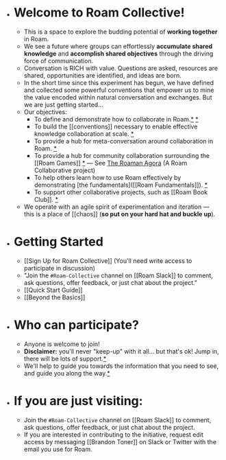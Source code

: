- # Welcome to Roam Collective!
    - This is a space to explore the budding potential of **working together** in Roam.
    - We see a future where groups can effortlessly __accumulate shared knowledge__ and __accomplish shared objectives__ through the driving force of communication.
    - Conversation is RICH with value. Questions are asked, resources are shared, opportunities are identified, and ideas are born. 
    - In the short time since this experiment has begun, we have defined and collected some powerful conventions that empower us to mine the value encoded within natural conversation and exchanges. But we are just getting started...
    - Our objectives:
        - To define and demonstrate how to collaborate in Roam.[*](((-VfLPtkvE))) [*](((dunAq0mq-)))
        - To build the [[conventions]] necessary to enable effective knowledge collaboration at scale. [*](((Ph6GmvSym)))
        - To provide a hub for meta-conversation around collaboration in Roam. [*](((eANvlBt9C)))
        - To provide a hub for community collaboration surrounding the [[Roam Games]] [*](((J3g3yeNQW))) — See [The Roaman Agora](https://roamresearch.com/#/app/The-Roaman-Agora/page/wujSyfjAu) (A Roam Collaborative project)
        - To help others learn how to use Roam effectively by demonstrating [the fundamentals]([[Roam Fundamentals]]).  [*](((atERD5myP)))
        - To support other collaborative projects, such as [[Roam Book Club]]. [*](((kpwuAoflN)))
    - We operate with an agile spirit of experimentation and iteration — this is a place of [[chaos]] (**so put on your hard hat and buckle up**).
- # Getting Started
    - [[Sign Up for Roam Collective]] (You'll need write access to participate in discussion)
    - "Join the `#Roam-Collective` channel on [[Roam Slack]] to comment, ask questions, offer feedback, or just chat about the project."
    - [[Quick Start Guide]]
    - [[Beyond the Basics]]
- # Who can participate?
    - Anyone is welcome to join! 
    - **Disclaimer:** you'll never "keep-up" with it all... but that's ok! Jump in, there will be lots of support.[*](((cxgC2_tpw)))
    - We'll help to guide you towards the information that you need to see, and guide you along the way.[*](((DgHTbFGJw)))
- # If you are just visiting:
    - Join the `#Roam-Collective` channel on [[Roam Slack]] to comment, ask questions, offer feedback, or just chat about the project.
    - If you are interested in contributing to the initiative, request edit access by messaging [[Brandon Toner]] on Slack or Twitter with the email you use for Roam.
